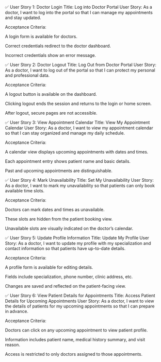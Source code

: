 ✅ User Story 1: Doctor Login
Title: Log into Doctor Portal
User Story:
As a doctor, I want to log into the portal so that I can manage my appointments and stay updated.

Acceptance Criteria:

A login form is available for doctors.

Correct credentials redirect to the doctor dashboard.

Incorrect credentials show an error message.

✅ User Story 2: Doctor Logout
Title: Log Out from Doctor Portal
User Story:
As a doctor, I want to log out of the portal so that I can protect my personal and professional data.

Acceptance Criteria:

A logout button is available on the dashboard.

Clicking logout ends the session and returns to the login or home screen.

After logout, secure pages are not accessible.

✅ User Story 3: View Appointment Calendar
Title: View My Appointment Calendar
User Story:
As a doctor, I want to view my appointment calendar so that I can stay organized and manage my daily schedule.

Acceptance Criteria:

A calendar view displays upcoming appointments with dates and times.

Each appointment entry shows patient name and basic details.

Past and upcoming appointments are distinguishable.

✅ User Story 4: Mark Unavailability
Title: Set My Unavailability
User Story:
As a doctor, I want to mark my unavailability so that patients can only book available time slots.

Acceptance Criteria:

Doctors can mark dates and times as unavailable.

These slots are hidden from the patient booking view.

Unavailable slots are visually indicated on the doctor’s calendar.

✅ User Story 5: Update Profile Information
Title: Update My Profile
User Story:
As a doctor, I want to update my profile with my specialization and contact information so that patients have up-to-date details.

Acceptance Criteria:

A profile form is available for editing details.

Fields include specialization, phone number, clinic address, etc.

Changes are saved and reflected on the patient-facing view.

✅ User Story 6: View Patient Details for Appointments
Title: Access Patient Details for Upcoming Appointments
User Story:
As a doctor, I want to view the details of patients for my upcoming appointments so that I can prepare in advance.

Acceptance Criteria:

Doctors can click on any upcoming appointment to view patient profile.

Information includes patient name, medical history summary, and visit reason.

Access is restricted to only doctors assigned to those appointments.

